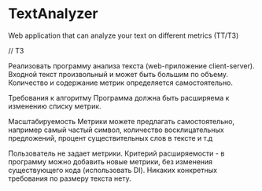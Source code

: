 # TextAnalyzer
Web application that can analyze your text on different metrics (TT/ТЗ)

// ТЗ

Реализовать программу анализа текста (web-приложение client-server).
Входной текст произвольный и может быть большим по объему.
Количество и содержание метрик определяется самостоятельно.

Требования к алгоритму
Программа должна быть расширяема к изменению списку метрик.

Масштабируемость
Метрики можете предлагать самостоятельно, например самый частый символ,
количество восклицательных предложений, процент существительных слов в тексте и т.д

Пользователь не задает метрики.
Критерий расширяемости - в программу можно добавить новые метрики, без изменения существующего кода (использовать DI).
Никаких конкретных требования по размеру текста нету.
